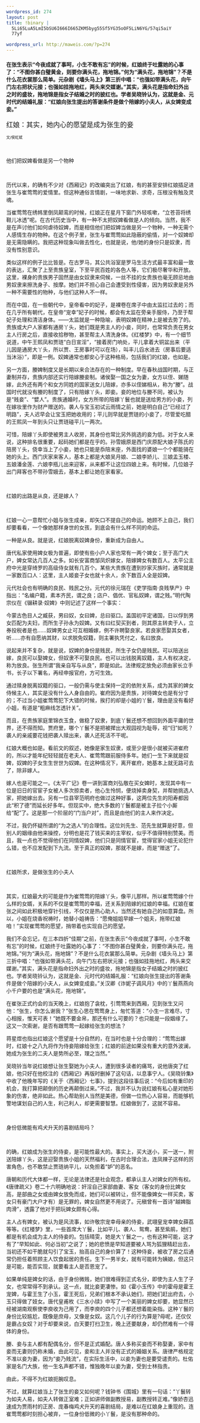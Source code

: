 ```yaml
--- 
wordpress_id: 274
layout: post
title: !binary |
  5Li65LuA5LmI5bSU6I666I665ZKM5byg55Sf5YG35oOF5LiN6YG/57qi5aiY
  77yf

wordpress_url: http://maweis.com/?p=274
---
```

<div class="atitle">
<h4><strong>在张生表示“今夜成就了事呵，小生不敢有忘”的时候，红娘终于吐露她的心事了：“不图你甚白璧黄金，则要你满头花，拖地锦。”何为“满头花，拖地锦”？不是什么花衣裳那么简单。元杂剧《墙头马上》第三折中唱：“也强如带满头花，向午门左右把状元接；也强如挂拖地红，两头来交媒谢。”其实，满头花是指命妇外出之时的盛妆，拖地锦是指女子结婚之时的披红也。学者吴晓铃认为，这就是金、元时代的结婚礼服：“红娘向张生提出的答谢条件是做个陪嫁的小夫人，从女婢变成妾。” </strong></h4>
</div>
<div class="con">

<span style="font-size: large;">红娘：其实，她内心的愿望是成为张生的妾</span>

<span style="font-size: x-small;">文/侯虹斌</span>

 

他们把奴婢看做是另一个物种

 

历代以来，的确有不少对《西厢记》的改编突出了红娘，有的甚至安排红娘插足进张生与崔莺莺的爱情里。但这种通俗言情剧，一味地求新、求奇，压根没有触及灵魂。

当崔莺莺在绣帏里倒凤颠鸾的时候，红娘正在星月下窗门外轻咳嗽，“立苍苔将绣鞋儿冰透”呢。在古代历史当中，有一种不太把奴婢看做是人的倾向。当然，我不是在声讨他们如何虐待奴婢，而是相信他们把奴婢当做是另一个物种，一种无需个人感情生存的物种。在这个例子里，张生与崔莺莺如此隐蔽的偷情，对一个奴婢却是无需隐瞒的。我把这种现象叫做去性化，也就是说，他/她的身份只是奴隶，而没有性别意识。

类似这样的例子比比皆是。在古罗马，其公共浴室是罗马生活方式最丰富和最一致的表达，汇聚了上至贵族皇室，下至平民百姓的各色人等，它们极尽奢华和开放。这里，裸身的贵族男子固然是由女奴隶来伺候，一丝不挂的女贵族也毫无顾忌地由男奴隶来擦洗身子、按摩。她们并不担心自己会遭受到性侵害，因为男奴隶是另外一种不需要性的物种，与他们这种人不一样。

而在中国，在一些朝代中，皇帝看中的妃子，是裸卷在席子中由太监扛过去的；而在几乎所有朝代，在皇帝“宠幸”妃子的时候，都会有太监在旁亲手服侍，乃至于帮妃子处理和清洁身体。——太监就是一种隐喻，表明奴婢在精神上是被去势了的。贵族或大户人家都有通房丫头，她们既是男主人的小妾，同时，也常常负责在男女主人行房之后，直接收拾秽物，甚至帮主人清洗身体。《红楼梦》中，有一个细节说道，中午王熙凤和贾琏“白日宣淫”，“接着房门响处，平儿拿着大铜盆出来（平儿因是通房大丫头，所以贾、王房事时可以在场），叫丰儿舀水进去（房事后要适当沐浴）”，即是一例。奴婢通常也都安心于这种格局，包括我们的红娘，也如是。

另一方面，媵婢制度又是长期以来合法存在的一种制度。早在春秋战国时期，与正妻制并存，贵族内部还实行陪嫁媵妾制。诸侯娶一国之女为妻，女方以侄、娣随嫁，此外还有两个和女方同姓的国家送女儿陪嫁，亦多以侄娣相从，称为“媵”。战国时代就没有媵的制度了，只有陪嫁丫头，即妾。妾的地位与媵不同，被认为是“贱妾”、“嬖人”。贵族通婚时，女方所带的陪嫁丫鬟也就是送给男方的小妾，列在嫁妆里作为财产赠送的。袭人与宝玉初试云雨情之前，她是明白自己“已经过了明路”，夫人迟早会让宝玉把她收用的；平儿则早就是贾琏的小妾了，尽管爱吃醋的王熙凤一年到头只让贾琏碰平儿一两次。

可惜，陪嫁丫头即使被男主人收房，其身份也常比另外挑选的妾为低。对于女人来说，这种排名很重要，起码她们都是在乎的。孙雪娥原是西门庆原配大娘子陈氏的陪房丫头，侥幸当上了小妾，她也只能是忝陪末座，外面找的婆娘一个个都能骑在她的头上。西门庆家来客人，基本上都是大娘吴月娘、二娘李娇儿、三娘孟玉楼、五娘潘金莲、六娘李瓶儿出来迎客，从来都不让这位四娘上来。有时候，几位娘子出门拜客也不带孙雪娥去，基本上都让她在家看家。

 

红娘的出路是从良，还是嫁人？

 

红娘一心一意帮忙小姐与张生成亲，却矢口不提自己的命运。她顾不上自己，我们却要看看，一个像她那样身世的女孩，到底会有什么样不同的命运。

一种是从良。就是说，红娘脱离奴婢身份，重新成为自由人。

唐代私家使用婢女极为普遍，即使有些小户人家也常有一两个婢女；至于高门大户，婢女常达几百人之多。如长安富商邹凤炽嫁女，陪嫁婢女有数百人。太平公主府中光是穿绮罗的高级侍女就有几百个。某些大贵族在遭到抄家灭族时，通常就是一家数百口人：这里，主人姬妾子女也就十余人，余下数百人全是奴婢。

元代社会也有明确的良民、贱民之分。元代的徐元瑞在《吏学指南·良贱孳产》中指出：“名编户籍，素本齐民，谓之良；店户、倡优、官私奴婢，谓之贱。”明代陶宗仪在《辍耕录·奴婢》中则记述了这样一个事实：

今蒙古色目人之臧获，男曰奴，女曰婢，总曰驱口。盖国初平定诸国，日以俘到男女匹配为夫妇，而所生子孙永为奴婢。又有曰红契买到者，则其原主转卖于人，立券投税者是也……奴婢男女止可互相婚嫁，例不许聘娶良家。若良家愿娶其女者，听……亦有自愿纳其财，以求脱免奴籍，则主署执凭付之，名曰放良。

说起来并不复杂，就是说，奴婢的身份是贱民，所生子女仍是贱民。可以陪送出嫁，良民可以娶婢女，但奴隶不可娶良民。也可以出钱脱离奴籍，主人有权决定，称为放良。张生所谓“我亲自写与从良”，即是如此。法律规定放免必须由家长立手书，长子以下署名，再经申报官府，方可生效。

通过赎身脱离奴籍的驱口，一般仍需与使主保持一定的依附关系，成为其家的婢女侍候主人，其实是没有什么人身自由的。崔府因为是贵族，对待婢女也是有分寸的；不过当小姐崔莺莺犯下大错的时候，挨打的却是小姐的丫鬟，理由是没有看好小姐，有道是“粗麻线怎透针关”。

而且，在贵族家庭里锦衣玉食，做稳了奴隶，到底丫鬟还想不想回到外面平庸的世界，还不得而知。贾府里，哪个丫鬟不是把被撵出大观园视为耻辱，视“归”如死？袭人的亲戚要花钱把袭人赎出来，袭人还死活不干呢。

红娘大概也如是。看前文的叙述，她像是家生奴隶，或至少是很小就被买进崔府的，所以才能年纪轻轻就在老夫人、崔莺莺跟前服侍多年。她们一生下来就是奴婢，奴婢的子女生生世世为奴婢。在这种情况下，离开崔府，她基本上就无路可去了，除非嫁人。

嫁人也是可能之一。《太平广记》卷一讲到富商刘弘敬在买女婢时，发现其中有一位是旧日的官宦子女被人多次掠卖者，他心生怜悯，便烧掉卖身契，并帮她挑选人家，把她嫁出去。另有一位县宰范明府也做过这种好事，这两位先生的阳寿都因此“积了德”而延长好多年。但现实中，绝大多数的丫鬟都是被主子拉个小厮给“配”了。这是那一个阶层的“门当户对”，而且是由他们的主人来作决定。

不过，我仍怀疑所谓的“为之选人”的合理性。这位刘先生、范先生就算是好意，但别人的姻缘由他来操控，分明也是花了钱买来的主宰权，似乎不值得特别赞美。而且，我一点也不觉得他们在同情奴婢，他们只是同情官宦，觉得官家小姐无论犯什么错，也不应发配到下九流。至于真正的奴婢，那就不是嫁，而是“赠送”了。

 

红娘所求，是做张生的小夫人

 

其实，红娘最大的可能是作为崔莺莺的陪嫁丫头，像平儿那样。所以崔莺莺嫁个什么样的女婿，关系的不仅是崔莺莺的幸福，还关系到陪嫁的红娘的幸福。红娘在崔张之间如此积极地穿针引线，不仅仅是热心助人，当然还有她自己的如意算盘。所以，小姐在烧香祝祷时，她替小姐祷告：“愿俺姐姐早嫁一个姐夫，拖带红娘咱！”实现崔莺莺的愿望，捎带着也实现自己的愿望。

我们不会忘记，在三本四折“佳期”之前，在张生表示“今夜成就了事呵，小生不敢有忘”的时候，红娘终于吐露她的心事了：“不图你甚白璧黄金，则要你满头花，拖地锦。”何为“满头花，拖地锦”？不是什么花衣裳那么简单。元杂剧《墙头马上》第三折中唱：“也强如带满头花，向午门左右把状元接；也强如挂拖地红，两头来交媒谢。”其实，满头花是指命妇外出之时的盛妆，拖地锦是指女子结婚之时的披红也。学者吴晓铃认为，这就是金、元时代的结婚礼服：“红娘向张生提出的答谢条件是做个陪嫁的小夫人，从女婢变成妾。”关汉卿《诈妮子调风月》中的丫鬟燕燕向小千户要的也是“满头花，拖地锦”。

在崔张正式约会的当天晚上，红娘抱了衾枕，引莺莺来到西厢，见到张生又问他：“张生，你怎么谢我？”张生心思在莺莺身上，匆忙答道：“小生一言难尽，寸心相报，惟天可表！”她既不要金帛，那还有什么可要的？也只能是一段姻缘了。这又一次索谢，是否有跟莺莺一起嫁给张生的想法？

蒋星煜也指出红娘这个愿望是十分自然的，在当时也是十分合理的：“莺莺出嫁时，红娘十之八九将作为侍妾陪嫁给张生；红娘的前途如果没有重大的意外波澜，她成为张生的二夫人是势所必至，理之当然。”

吴晓铃当年说红娘想让张生娶她为小夫人，遭到很多读者的痛骂，说他唐突了红娘，他只好在他校注的《西厢记》再版时删掉了这句话，以息事宁人。《吴晓铃集》中收了他晚年写的《关于〈西厢记〉七事》，提到这段往事后说：“今后如有重印的机会，我打算把颠倒的历史再颠倒过来。”不过，我并不认为说红娘有私心是对她形象的伤害，绝非如此。热心帮助别人当然是美德，但做一位热心人容易，而能够机警地谋划自己的人生，利己利人，却更需要智慧。红娘做到了，这就不容易。

 

身份低微能有鸡犬升天的喜剧结局吗？

 

的确，红娘成为张生的侍妾，是可能性最大的。事实上，买大送小，买一送一，附送陪嫁丫头，这是迎娶贵族小姐的天然福利，在古时合理合法，连凤辣子这样的厉害角色，也不敢禁止贾琏纳平儿，以免担着“妒”的恶名。

唐朝和历代大体都一样，无论是法律还是社会观念，都承认主人对婢女的所有权。《唐律疏义》卷二十六明确地说：奸淫自己家部曲妻、客女（客女的身份比婢女高，是部曲之女或由婢女放免而成，她们可以被转让，但不能像婢女一样买卖，客女只有豪门大户才有）是无罪的，婢女自然更不用说了。元稹曾有一首诗“越婢脂肉滑”，透露了他对于把玩婢女颇有心得。

主人占有婢女，被认为是风流事，如许敬宗宠幸母亲的侍妾，武翊皇宠幸婢女薛荔等等。《红楼梦》里，一些首席大丫鬟，比如平儿、袭人、鸳鸯，甚至紫鹃，她们都是有机会成为主人的侍妾的。包括晴雯，她是大丫鬟之一，也有这种可能，这才有了“早知如此、何必当初”之说了；她的悲愤是早知道要被人骂为狐狸精赶出去，当初还不如干脆就勾引了宝玉，抬高自己的身价算了！这种侍妾，被收了房之后通常仍担任着照顾主人饮食起居的责任。生下一男半女，就有可能转为姨娘，但这只是可能，能否实现，就要看主人是否恩宠了。

如果单纯是婢女的话，由于身份微贱，她们很难得到正式名分，即使为主人生了子女，也常常得不到承认。这一点，就比妾更凄惨。如《霍小玉传》中的霍母是霍王宠婢，与霍王生了小玉，霍王死后，兄弟们根本不承认她们，把她们赶出府去，小玉只得做了妓女。唐代皇甫枚《三水小牍》中写了一个美丽的婢女却要，她显然已经被湖南观察使李庾收为己用了，而李庾的四个儿子都还想着能染指。这种丫鬟的身份比较尴尬，既像是庶母，又像是女奴。这几个儿子的行为算是?母呢，还仅仅是霸占女奴？对于却要来说，白天要打扫卫生，晚上还要献身，却仍然难有一个得体的身份。

媵、妾与主人都有配偶名分，但不是正式婚配。唐人多称买妾而不称娶妻，家中有妾而无妻则仍称未婚，由此可见，妾和主人并没有正式的婚姻关系。唐律严格规定不准以妾为妻，因为“妾乃贱流”，在实际生活中，以妾为妻也是要受谴责的。杜佑家是名门大族，他一生名声都不错，惟独晚年以妾为妻，受到士林指责。

由此，不得不为红娘扼腕叹息。

不过，就算红娘当上了张生的妾又如何呢？钱钟书《围城》里有一句话：“丫鬟转为如夫人易，如夫人转做正室难；正如讲师做副教授易，副教授转正难。”像娇杏迅速成为贾雨村的正房、庞春梅鸡犬升天的喜剧结局，是难以在红娘身上重现的。连崔莺莺都时刻担心被弃，一位身份低微的小丫鬟，是没有那种命的。</div>
